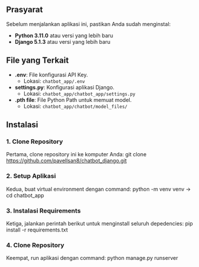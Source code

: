 ## Prasyarat
Sebelum menjalankan aplikasi ini, pastikan Anda sudah menginstal:
- **Python 3.11.0** atau versi yang lebih baru
- **Django 5.1.3** atau versi yang lebih baru

## File yang Terkait
- **.env**: File konfigurasi API Key.
  - Lokasi: `chatbot_app/.env`
- **settings.py**: Konfigurasi aplikasi Django.
  - Lokasi: `chatbot_app/chatbot_app/settings.py`
- **.pth file**: File Python Path untuk memuat model. 
  - Lokasi: `chatbot_app/chatbot/model_files/`

## Instalasi
### 1. **Clone Repository**
Pertama, clone repository ini ke komputer Anda:
git clone https://github.com/pavellsan8/chatbot_django.git

### 2. **Setup Aplikasi**
Kedua, buat virtual environment dengan command:
python -m venv venv -> cd chatbot_app

### 3. **Instalasi Requirements**
Ketiga, jalankan perintah berikut untuk menginstall seluruh depedencies:
pip install -r requirements.txt

### 4. **Clone Repository**
Keempat, run aplikasi dengan command:
python manage.py runserver